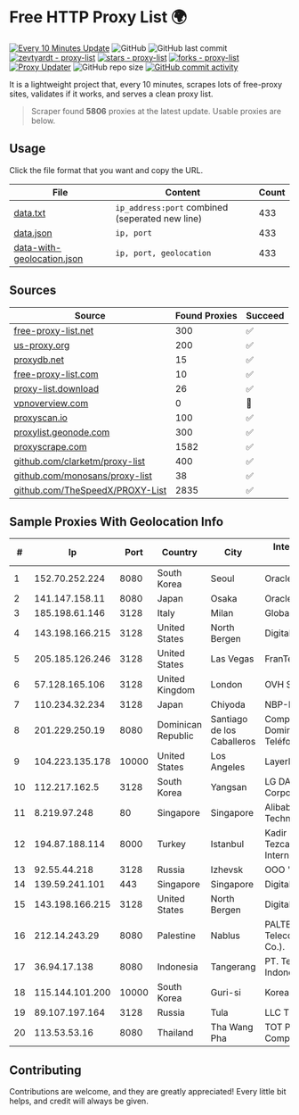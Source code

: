 
# Free HTTP Proxy List 🌍

[![Every 10 Minutes Update](https://github.com/mertguvencli/http-proxy-list/actions/workflows/main.yml/badge.svg?branch=main)](https://github.com/mertguvencli/http-proxy-list/actions/workflows/main.yml)
![GitHub](https://img.shields.io/github/license/mertguvencli/http-proxy-list)
![GitHub last commit](https://img.shields.io/github/last-commit/mertguvencli/http-proxy-list)
[![zevtyardt - proxy-list](https://img.shields.io/static/v1?label=zevtyardt&message=proxy-list&color=blue&logo=github)](https://github.com/zevtyardt/proxy-list "Go to GitHub repo")
[![stars - proxy-list](https://img.shields.io/github/stars/zevtyardt/proxy-list?style=social)](https://github.com/zevtyardt/proxy-list)
[![forks - proxy-list](https://img.shields.io/github/forks/zevtyardt/proxy-list?style=social)](https://github.com/zevtyardt/proxy-list)
[![Proxy Updater](https://github.com/zevtyardt/proxy-list/workflows/Proxy%20Updater/badge.svg)](https://github.com/zevtyardt/proxy-list/actions?query=workflow:"Proxy+Updater")
![GitHub repo size](https://img.shields.io/github/repo-size/zevtyardt/proxy-list)
[![GitHub commit activity](https://img.shields.io/github/commit-activity/m/zevtyardt/proxy-list?logo=commits)](https://github.com/zevtyardt/proxy-list/commits/main)

It is a lightweight project that, every 10 minutes, scrapes lots of free-proxy sites, validates if it works, and serves a clean proxy list.

> Scraper found **5806** proxies at the latest update. Usable proxies are below.

## Usage

Click the file format that you want and copy the URL.

|File|Content|Count|
|----|-------|-----|
|[data.txt](https://raw.githubusercontent.com/mertguvencli/http-proxy-list/main/proxy-list/data.txt)|`ip_address:port` combined (seperated new line)|433|
|[data.json](https://raw.githubusercontent.com/mertguvencli/http-proxy-list/main/proxy-list/data.json)|`ip, port`|433|
|[data-with-geolocation.json](https://raw.githubusercontent.com/mertguvencli/http-proxy-list/main/proxy-list/data-with-geolocation.json)|`ip, port, geolocation`|433|

## Sources

|Source|Found Proxies|Succeed|
|------|-------------|-------|
|[free-proxy-list.net](https://free-proxy-list.net)|300|✅|
|[us-proxy.org](https://www.us-proxy.org)|200|✅|
|[proxydb.net](http://proxydb.net)|15|✅|
|[free-proxy-list.com](https://free-proxy-list.com/?page=&port=&type%5B%5D=http&type%5B%5D=https&up_time=0&search=Search)|10|✅|
|[proxy-list.download](https://www.proxy-list.download/HTTP)|26|✅|
|[vpnoverview.com](https://vpnoverview.com/privacy/anonymous-browsing/free-proxy-servers)|0|🚫|
|[proxyscan.io](https://www.proxyscan.io)|100|✅|
|[proxylist.geonode.com](https://proxylist.geonode.com/api/proxy-list?limit=300&page=1&sort_by=lastChecked&sort_type=desc&protocols=http,https)|300|✅|
|[proxyscrape.com](https://api.proxyscrape.com/v2/?request=displayproxies&protocol=http&timeout=10000&country=all&ssl=all&anonymity=all)|1582|✅|
|[github.com/clarketm/proxy-list](https://raw.githubusercontent.com/clarketm/proxy-list/master/proxy-list-raw.txt)|400|✅|
|[github.com/monosans/proxy-list](https://raw.githubusercontent.com/monosans/proxy-list/main/proxies/http.txt)|38|✅|
|[github.com/TheSpeedX/PROXY-List](https://raw.githubusercontent.com/TheSpeedX/PROXY-List/master/http.txt)|2835|✅|


## Sample Proxies With Geolocation Info

|#|Ip|Port|Country|City|Internet Service Provider|
|-|--|----|-------|----|-------------------------|
|1|152.70.252.224|8080|South Korea|Seoul|Oracle Corporation|
|2|141.147.158.11|8080|Japan|Osaka|Oracle Corporation|
|3|185.198.61.146|3128|Italy|Milan|Global Router LLC|
|4|143.198.166.215|3128|United States|North Bergen|DigitalOcean, LLC|
|5|205.185.126.246|3128|United States|Las Vegas|FranTech Solutions|
|6|57.128.165.106|3128|United Kingdom|London|OVH SAS|
|7|110.234.32.234|3128|Japan|Chiyoda|NBP-NCP|
|8|201.229.250.19|8080|Dominican Republic|Santiago de los Caballeros|Compañía Dominicana de Teléfonos S. A.|
|9|104.223.135.178|10000|United States|Los Angeles|LayerHost|
|10|112.217.162.5|3128|South Korea|Yangsan|LG DACOM Corporation|
|11|8.219.97.248|80|Singapore|Singapore|Alibaba (US) Technology Co., Ltd.|
|12|194.87.188.114|8000|Turkey|Istanbul|Kadir Huseyin Tezcan Nosspeed Internet Teknolojileri|
|13|92.55.44.218|3128|Russia|Izhevsk|OOO "NI"|
|14|139.59.241.101|443|Singapore|Singapore|DigitalOcean, LLC|
|15|143.198.166.215|3128|United States|North Bergen|DigitalOcean, LLC|
|16|212.14.243.29|8080|Palestine|Nablus|PALTEL (Palestine Telecommunications Co.).|
|17|36.94.17.138|8080|Indonesia|Tangerang|PT. Telekomunikasi Indonesia|
|18|115.144.101.200|10000|South Korea|Guri-si|Korea Telecom|
|19|89.107.197.164|3128|Russia|Tula|LLC TK Altair|
|20|113.53.53.16|8080|Thailand|Tha Wang Pha|TOT Public Company Limited|



## Contributing

Contributions are welcome, and they are greatly appreciated! Every
little bit helps, and credit will always be given.

